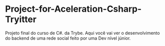 # Project-for-Aceleration-Csharp-Tryitter
Projeto final  do curso de C#. da Trybe. Aqui você vai ver o desenvolvimento do backend de uma rede social feito por uma Dev nível júnior.
